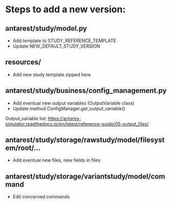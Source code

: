 # Steps to add a new version:

## antarest/study/model.py
* Add template to STUDY_REFERENCE_TEMPLATE
* Update NEW_DEFAULT_STUDY_VERSION

## resources/
* Add new study template  zipped here

## antarest/study/business/config_management.py
* Add eventual new output variables (OutputVariable class) 
* Update method ConfigManager.get_output_variable()

Output_variable list: https://antares-simulator.readthedocs.io/en/latest/reference-guide/05-output_files/

## antarest/study/storage/rawstudy/model/filesystem/root/...
* Add eventual new files, new fields in files

## antarest/study/storage/variantstudy/model/command
* Edit concerned commands